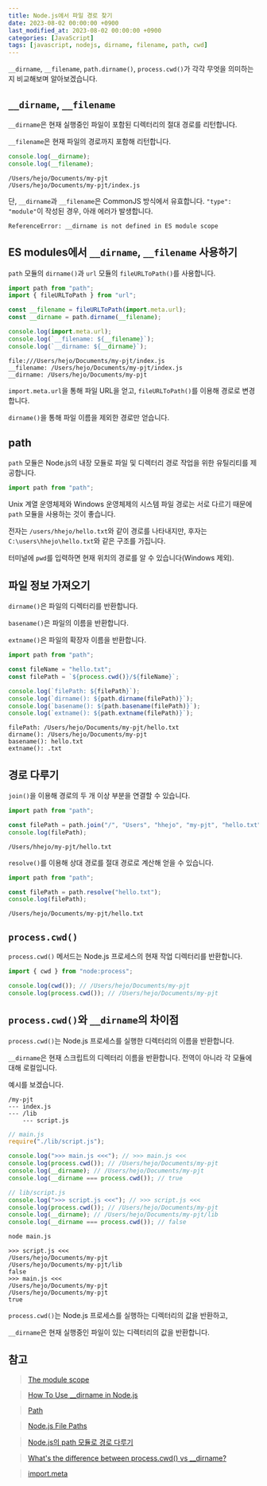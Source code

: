 ```yaml
---
title: Node.js에서 파일 경로 찾기
date: 2023-08-02 00:00:00 +0900
last_modified_at: 2023-08-02 00:00:00 +0900
categories: [JavaScript]
tags: [javascript, nodejs, dirname, filename, path, cwd]
---
```


`__dirname`, `__filename`, `path.dirname()`, `process.cwd()`가 각각 무엇을 의미하는지 비교해보며 알아보겠습니다.

## `__dirname`, `__filename`

`__dirname`은 현재 실행중인 파일이 포함된 디렉터리의 절대 경로를 리턴합니다.

`__filename`은 현재 파일의 경로까지 포함해 리턴합니다.

```javascript
console.log(__dirname);
console.log(__filename);
```

```
/Users/hejo/Documents/my-pjt
/Users/hejo/Documents/my-pjt/index.js
```

단, `__dirname`과 `__filename`은 CommonJS 방식에서 유효합니다. `"type": "module"`이 작성된 경우, 아래 에러가 발생합니다.

```
ReferenceError: __dirname is not defined in ES module scope
```

## ES modules에서 `__dirname`, `__filename` 사용하기

`path` 모듈의 `dirname()`과 `url` 모듈의 `fileURLToPath()`를 사용합니다.

```javascript
import path from "path";
import { fileURLToPath } from "url";

const __filename = fileURLToPath(import.meta.url);
const __dirname = path.dirname(__filename);

console.log(import.meta.url);
console.log(`__filename: ${__filename}`);
console.log(`__dirname: ${__dirname}`);
```

```
file:///Users/hejo/Documents/my-pjt/index.js
__filename: /Users/hejo/Documents/my-pjt/index.js
__dirname: /Users/hejo/Documents/my-pjt
```

`import.meta.url`을 통해 파일 URL을 얻고, `fileURLToPath()`를 이용해 경로로 변경합니다.

`dirname()`을 통해 파일 이름을 제외한 경로만 얻습니다.

## path

`path` 모듈은 Node.js의 내장 모듈로 파일 및 디렉터리 경로 작업을 위한 유틸리티를 제공합니다.

```javascript
import path from "path";
```

Unix 계열 운영체제와 Windows 운영체제의 시스템 파일 경로는 서로 다르기 때문에 `path` 모듈을 사용하는 것이 좋습니다.

전자는 `/users/hhejo/hello.txt`와 같이 경로를 나타내지만, 후자는 `C:\users\hhejo\hello.txt`와 같은 구조를 가집니다.

터미널에 `pwd`를 입력하면 현재 위치의 경로를 알 수 있습니다(Windows 제외).

## 파일 정보 가져오기

`dirname()`은 파일의 디렉터리를 반환합니다.

`basename()`은 파일의 이름을 반환합니다.

`extname()`은 파일의 확장자 이름을 반환합니다.

```javascript
import path from "path";

const fileName = "hello.txt";
const filePath = `${process.cwd()}/${fileName}`;

console.log(`filePath: ${filePath}`);
console.log(`dirname(): ${path.dirname(filePath)}`);
console.log(`basename(): ${path.basename(filePath)}`);
console.log(`extname(): ${path.extname(filePath)}`);
```

```
filePath: /Users/hejo/Documents/my-pjt/hello.txt
dirname(): /Users/hejo/Documents/my-pjt
basename(): hello.txt
extname(): .txt
```

## 경로 다루기

`join()`을 이용해 경로의 두 개 이상 부분을 연결할 수 있습니다.

```javascript
import path from "path";

const filePath = path.join("/", "Users", "hhejo", "my-pjt", "hello.txt");
console.log(filePath);
```

```
/Users/hhejo/my-pjt/hello.txt
```

`resolve()`를 이용해 상대 경로를 절대 경로로 계산해 얻을 수 있습니다.

```javascript
import path from "path";

const filePath = path.resolve("hello.txt");
console.log(filePath);
```

```
/Users/hejo/Documents/my-pjt/hello.txt
```

## `process.cwd()`

`process.cwd()` 메서드는 Node.js 프로세스의 현재 작업 디렉터리를 반환합니다.

```javascript
import { cwd } from "node:process";

console.log(cwd()); // /Users/hejo/Documents/my-pjt
console.log(process.cwd()); // /Users/hejo/Documents/my-pjt
```

## `process.cwd()`와 `__dirname`의 차이점

`process.cwd()`는 Node.js 프로세스를 실행한 디렉터리의 이름을 반환합니다.

`__dirname`은 현재 스크립트의 디렉터리 이름을 반환합니다. 전역이 아니라 각 모듈에 대해 로컬입니다.

예시를 보겠습니다.

```
/my-pjt
--- index.js
--- /lib
    --- script.js
```

```javascript
// main.js
require("./lib/script.js");

console.log(">>> main.js <<<"); // >>> main.js <<<
console.log(process.cwd()); // /Users/hejo/Documents/my-pjt
console.log(__dirname); // /Users/hejo/Documents/my-pjt
console.log(__dirname === process.cwd()); // true
```

```javascript
// lib/script.js
console.log(">>> script.js <<<"); // >>> script.js <<<
console.log(process.cwd()); // /Users/hejo/Documents/my-pjt
console.log(__dirname); // /Users/hejo/Documents/my-pjt/lib
console.log(__dirname === process.cwd()); // false
```

```bash
node main.js
```

```
>>> script.js <<<
/Users/hejo/Documents/my-pjt
/Users/hejo/Documents/my-pjt/lib
false
>>> main.js <<<
/Users/hejo/Documents/my-pjt
/Users/hejo/Documents/my-pjt
true
```

`process.cwd()`는 Node.js 프로세스를 실행하는 디렉터리의 값을 반환하고,

`__dirname`은 현재 실행중인 파일이 있는 디렉터리의 값을 반환합니다.

## 참고

> [The module scope](https://nodejs.org/docs/latest/api/modules.html#__dirname)

> [How To Use \_\_dirname in Node.js](https://www.digitalocean.com/community/tutorials/nodejs-how-to-use__dirname)

> [Path](https://nodejs.org/api/path.html#path)

> [Node.js File Paths](https://nodejs.dev/en/learn/nodejs-file-paths/)

> [Node.js의 path 모듈로 경로 다루기](https://www.daleseo.com/js-node-path/)

> [What's the difference between process.cwd() vs \_\_dirname?](https://stackoverflow.com/questions/9874382/whats-the-difference-between-process-cwd-vs-dirname)

> [import.meta](https://developer.mozilla.org/en-US/docs/Web/JavaScript/Reference/Operators/import.meta)
